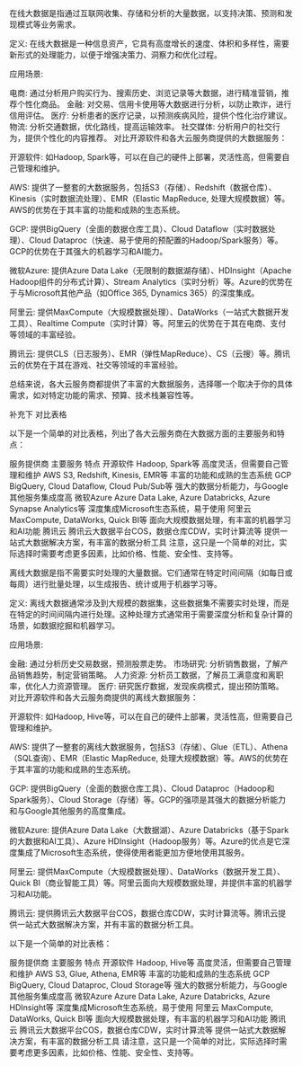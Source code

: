 
在线大数据是指通过互联网收集、存储和分析的大量数据，以支持决策、预测和发现模式等业务需求。

定义:
在线大数据是一种信息资产，它具有高度增长的速度、体积和多样性，需要新形式的处理能力，以便于增强决策力、洞察力和优化过程。

应用场景:

电商: 通过分析用户购买行为、搜索历史、浏览记录等大数据，进行精准营销，推荐个性化商品。
金融: 对交易、信用卡使用等大数据进行分析，以防止欺诈，进行信用评估。
医疗: 分析患者的医疗记录，以预测疾病风险，提供个性化治疗建议。
物流: 分析交通数据，优化路线，提高运输效率。
社交媒体: 分析用户的社交行为，提供个性化的内容推荐。
对比开源软件和各大云服务商提供的大数据服务：

开源软件: 如Hadoop, Spark等，可以在自己的硬件上部署，灵活性高，但需要自己管理和维护。

AWS: 提供了一整套的大数据服务，包括S3（存储）、Redshift（数据仓库）、Kinesis（实时数据流处理）、EMR（Elastic MapReduce, 处理大规模数据）等。AWS的优势在于其丰富的功能和成熟的生态系统。

GCP: 提供BigQuery（全面的数据仓库工具）、Cloud Dataflow（实时数据处理）、Cloud Dataproc（快速、易于使用的预配置的Hadoop/Spark服务）等。GCP的优势在于其强大的机器学习和AI能力。

微软Azure: 提供Azure Data Lake（无限制的数据湖存储）、HDInsight（Apache Hadoop组件的分布式计算）、Stream Analytics（实时分析）等。Azure的优势在于与Microsoft其他产品（如Office 365, Dynamics 365）的深度集成。

阿里云: 提供MaxCompute（大规模数据处理）、DataWorks（一站式大数据开发工具）、Realtime Compute（实时计算）等。阿里云的优势在于其在电商、支付等领域的丰富经验。

腾讯云: 提供CLS（日志服务）、EMR（弹性MapReduce）、CS（云搜）等。腾讯云的优势在于其在游戏、社交等领域的丰富经验。

总结来说，各大云服务商都提供了丰富的大数据服务，选择哪一个取决于你的具体需求，如对特定功能的需求、预算、技术栈兼容性等。

补充下 对比表格

以下是一个简单的对比表格，列出了各大云服务商在大数据方面的主要服务和特点：

服务提供商	主要服务	特点
开源软件	Hadoop, Spark等	高度灵活，但需要自己管理和维护
AWS	S3, Redshift, Kinesis, EMR等	丰富的功能和成熟的生态系统
GCP	BigQuery, Cloud Dataflow, Cloud Pub/Sub等	强大的数据分析能力，与Google其他服务集成度高
微软Azure	Azure Data Lake, Azure Databricks, Azure Synapse Analytics等	深度集成Microsoft生态系统，易于使用
阿里云	MaxCompute, DataWorks, Quick BI等	面向大规模数据处理，有丰富的机器学习和AI功能
腾讯云	腾讯云大数据平台COS，数据仓库CDW，实时计算流等	提供一站式大数据解决方案，有丰富的数据分析工具
注意，这只是一个简单的对比，实际选择时需要考虑更多因素，比如价格、性能、安全性、支持等。


离线大数据是指不需要实时处理的大量数据。它们通常在特定时间间隔（如每日或每周）进行批量处理，以生成报告、统计或用于机器学习等。

定义:
离线大数据通常涉及到大规模的数据集，这些数据集不需要实时处理，而是在特定的时间间隔内进行处理。这种处理方式通常用于需要深度分析和复杂计算的场景，如数据挖掘和机器学习。

应用场景:

金融: 通过分析历史交易数据，预测股票走势。
市场研究: 分析销售数据，了解产品销售趋势，制定营销策略。
人力资源: 分析员工数据，了解员工满意度和离职率，优化人力资源管理。
医疗: 研究医疗数据，发现疾病模式，提出预防策略。
对比开源软件和各大云服务商提供的离线大数据服务：

开源软件: 如Hadoop, Hive等，可以在自己的硬件上部署，灵活性高，但需要自己管理和维护。

AWS: 提供了一整套的离线大数据服务，包括S3（存储）、Glue（ETL）、Athena（SQL查询）、EMR（Elastic MapReduce, 处理大规模数据）等。AWS的优势在于其丰富的功能和成熟的生态系统。

GCP: 提供BigQuery（全面的数据仓库工具）、Cloud Dataproc（Hadoop和Spark服务）、Cloud Storage（存储）等。GCP的强项是其强大的数据分析能力和与Google其他服务的高度集成。

微软Azure: 提供Azure Data Lake（大数据湖）、Azure Databricks（基于Spark的大数据和AI工具）、Azure HDInsight（Hadoop服务）等。Azure的优点是它深度集成了Microsoft生态系统，使得使用者能更加方便地使用其服务。

阿里云: 提供MaxCompute（大规模数据处理）、DataWorks（数据开发工具）、Quick BI（商业智能工具）等。阿里云面向大规模数据处理，并提供丰富的机器学习和AI功能。

腾讯云: 提供腾讯云大数据平台COS，数据仓库CDW，实时计算流等。腾讯云提供一站式大数据解决方案，并有丰富的数据分析工具。

以下是一个简单的对比表格：

服务提供商	主要服务	特点
开源软件	Hadoop, Hive等	高度灵活，但需要自己管理和维护
AWS	S3, Glue, Athena, EMR等	丰富的功能和成熟的生态系统
GCP	BigQuery, Cloud Dataproc, Cloud Storage等	强大的数据分析能力，与Google其他服务集成度高
微软Azure	Azure Data Lake, Azure Databricks, Azure HDInsight等	深度集成Microsoft生态系统，易于使用
阿里云	MaxCompute, DataWorks, Quick BI等	面向大规模数据处理，有丰富的机器学习和AI功能
腾讯云	腾讯云大数据平台COS，数据仓库CDW，实时计算流等	提供一站式大数据解决方案，有丰富的数据分析工具
请注意，这只是一个简单的对比，实际选择时需要考虑更多因素，比如价格、性能、安全性、支持等。

